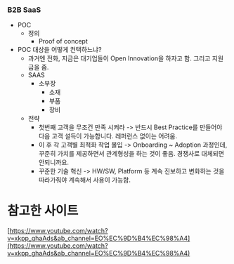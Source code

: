 ### B2B SaaS

- POC
  - 정의
    - Proof of concept
- POC 대상을 어떻게 컨택하느냐?
  - 과거엔 전화, 지금은 대기업들이 Open Innovation을 하자고 함. 그리고 지원금을 줌.
  - SAAS
    - 소부장
      - 소재
      - 부품
      - 장비
  - 전략
    - 첫번째 고객을 무조건 만족 시켜라 -> 반드시 Best Practice를 만들어야 다음 고객 설득이 가능합니다. 레퍼런스 없이는 어려움.
    - 이 후 각 고객별 최적화 작업 몰입 -> Onboarding ~ Adoption 과정인데, 꾸준히 가치를 제공하면서 관계형성을 하는 것이 좋음. 경쟁사로 대체되면 안되니까요.
    - 꾸준한 기술 혁신 -> HW/SW, Platform 등 계속 진보하고 변화하는 것을 따라가줘야 계속해서 사용이 가능함.

# 참고한 사이트

[https://www.youtube.com/watch?v=xkpp_ghaAds&ab_channel=EO%EC%9D%B4%EC%98%A4](https://www.youtube.com/watch?v=xkpp_ghaAds&ab_channel=EO%EC%9D%B4%EC%98%A4)
